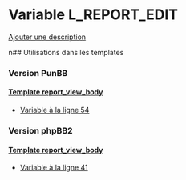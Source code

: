 # Variable L_REPORT_EDIT
[Ajouter une description](https://fa-tvars.appspot.com/L_REPORT_EDIT)

n## Utilisations dans les templates

### Version PunBB

#### [Template report_view_body](punbb/report_view_body.md)
* [Variable à la ligne 54](../punbb/report_view_body.tpl#L54)

### Version phpBB2

#### [Template report_view_body](subsilver/report_view_body.md)
* [Variable à la ligne 41](../subsilver/report_view_body.tpl#L41)